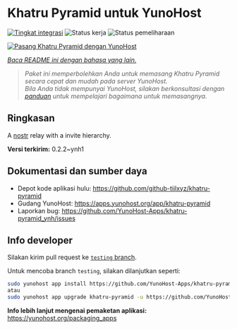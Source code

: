 <!--
N.B.: README ini dibuat secara otomatis oleh <https://github.com/YunoHost/apps/tree/master/tools/readme_generator>
Ini TIDAK boleh diedit dengan tangan.
-->

# Khatru Pyramid untuk YunoHost

[![Tingkat integrasi](https://apps.yunohost.org/badge/integration/khatru-pyramid)](https://ci-apps.yunohost.org/ci/apps/khatru-pyramid/)
![Status kerja](https://apps.yunohost.org/badge/state/khatru-pyramid)
![Status pemeliharaan](https://apps.yunohost.org/badge/maintained/khatru-pyramid)

[![Pasang Khatru Pyramid dengan YunoHost](https://install-app.yunohost.org/install-with-yunohost.svg)](https://install-app.yunohost.org/?app=khatru-pyramid)

*[Baca README ini dengan bahasa yang lain.](./ALL_README.md)*

> *Paket ini memperbolehkan Anda untuk memasang Khatru Pyramid secara cepat dan mudah pada server YunoHost.*  
> *Bila Anda tidak mempunyai YunoHost, silakan berkonsultasi dengan [panduan](https://yunohost.org/install) untuk mempelajari bagaimana untuk memasangnya.*

## Ringkasan

A [nostr](https://github.com/nostr-protocol/nostr) relay with a invite hierarchy.



**Versi terkirim:** 0.2.2~ynh1
## Dokumentasi dan sumber daya

- Depot kode aplikasi hulu: <https://github.com/github-tijlxyz/khatru-pyramid>
- Gudang YunoHost: <https://apps.yunohost.org/app/khatru-pyramid>
- Laporkan bug: <https://github.com/YunoHost-Apps/khatru-pyramid_ynh/issues>

## Info developer

Silakan kirim pull request ke [`testing` branch](https://github.com/YunoHost-Apps/khatru-pyramid_ynh/tree/testing).

Untuk mencoba branch `testing`, silakan dilanjutkan seperti:

```bash
sudo yunohost app install https://github.com/YunoHost-Apps/khatru-pyramid_ynh/tree/testing --debug
atau
sudo yunohost app upgrade khatru-pyramid -u https://github.com/YunoHost-Apps/khatru-pyramid_ynh/tree/testing --debug
```

**Info lebih lanjut mengenai pemaketan aplikasi:** <https://yunohost.org/packaging_apps>
